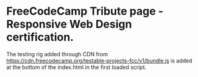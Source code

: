 # FreeCodeCamp Tribute page - Responsive Web Design certification.

The testing rig added through CDN from https://cdn.freecodecamp.org/testable-projects-fcc/v1/bundle.js is added at the bottom of the index.html in the first loaded script.